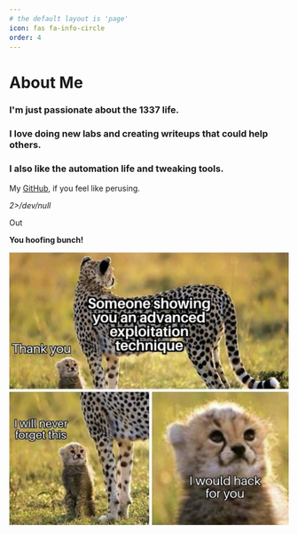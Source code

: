 ```yaml
---
# the default layout is 'page'
icon: fas fa-info-circle
order: 4
---
```



# About Me

### I'm just passionate about the 1337 life.

### I love doing new labs and creating writeups that could help others.

### I also like the automation life and tweaking tools.


My [GitHub](https://github.com/player23-0), if you feel like perusing.

*2>/dev/null*

Out

**You hoofing bunch!**


![image1](../resources/funny001.jpg)